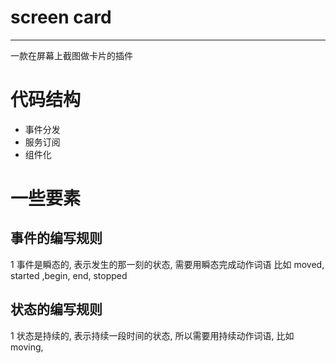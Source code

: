 # screen card

------

一款在屏幕上截图做卡片的插件

# 代码结构
- 事件分发
- 服务订阅
- 组件化

# 一些要素
## 事件的编写规则
1 事件是瞬态的, 表示发生的那一刻的状态, 需要用瞬态完成动作词语 比如 moved, started ,begin, end, stopped

## 状态的编写规则
1 状态是持续的, 表示持续一段时间的状态, 所以需要用持续动作词语, 比如 moving, 